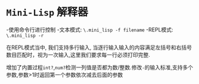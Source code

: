 # `Mini-Lisp` 解释器

-使用命令行进行控制
-文本模式: `\.mini_lisp -f filename`
-REPL模式: `\.mini_lisp -r`

在REPL模式当中, 我们支持多行输入, 当逐行输入输入的内容满足左括号和右括号数目匹配时，视为一次输入,这里我们要求每一行必须打印完整.

增加了内置过程`int?`,`num?`检测一列值是否都为数/整数.修改`-`的输入标准,支持多个参数,参数>1时返回第一个参数依次减去后面的参数




